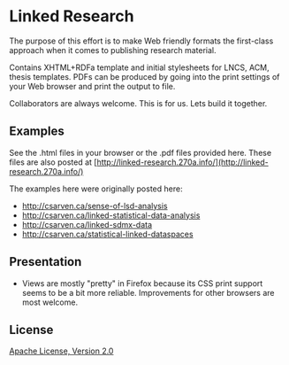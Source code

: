 # Linked Research

The purpose of this effort is to make Web friendly formats the first-class approach when it comes to publishing research material.

Contains XHTML+RDFa template and initial stylesheets for LNCS, ACM, thesis templates. PDFs can be produced by going into the print settings of your Web browser and print the output to file.

Collaborators are always welcome. This is for us. Lets build it together.

## Examples

See the .html files in your browser or the .pdf files provided here. These files are also posted at [http://linked-research.270a.info/](http://linked-research.270a.info/)

The examples here were originally posted here:

* http://csarven.ca/sense-of-lsd-analysis
* http://csarven.ca/linked-statistical-data-analysis
* http://csarven.ca/linked-sdmx-data
* http://csarven.ca/statistical-linked-dataspaces

## Presentation

* Views are mostly "pretty" in Firefox because its CSS print support seems to be a bit more reliable. Improvements for other browsers are most welcome.



## License
[Apache License, Version 2.0](http://www.apache.org/licenses/LICENSE-2.0)
